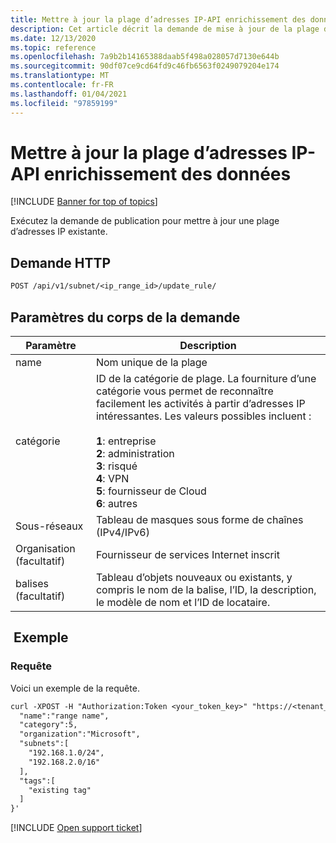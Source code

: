 ```yaml
---
title: Mettre à jour la plage d’adresses IP-API enrichissement des données
description: Cet article décrit la demande de mise à jour de la plage d’adresses IP dans l’API d’enrichissement des données de Cloud App Security.
ms.date: 12/13/2020
ms.topic: reference
ms.openlocfilehash: 7a9b2b14165388daab5f498a028057d7130e644b
ms.sourcegitcommit: 90df07ce9cd64fd9c46fb6563f0249079204e174
ms.translationtype: MT
ms.contentlocale: fr-FR
ms.lasthandoff: 01/04/2021
ms.locfileid: "97859199"
---
```

# <a name="update-ip-address-range---data-enrichment-api"></a>Mettre à jour la plage d’adresses IP-API enrichissement des données

[!INCLUDE [Banner for top of topics](includes/banner.md)]

Exécutez la demande de publication pour mettre à jour une plage d’adresses IP existante.

## <a name="http-request"></a>Demande HTTP

```rest
POST /api/v1/subnet/<ip_range_id>/update_rule/
```

## <a name="request-body-parameters"></a>Paramètres du corps de la demande

| Paramètre | Description |
| --- | --- |
| name | Nom unique de la plage |
| catégorie | ID de la catégorie de plage. La fourniture d’une catégorie vous permet de reconnaître facilement les activités à partir d’adresses IP intéressantes. Les valeurs possibles incluent :<br /><br />**1**: entreprise<br />**2**: administration<br />**3**: risqué<br />**4**: VPN<br />**5**: fournisseur de Cloud<br />**6**: autres |
| Sous-réseaux | Tableau de masques sous forme de chaînes (IPv4/IPv6) |
| Organisation (facultatif) | Fournisseur de services Internet inscrit |
| balises (facultatif) | Tableau d’objets nouveaux ou existants, y compris le nom de la balise, l’ID, la description, le modèle de nom et l’ID de locataire. |

## <a name="example"></a> Exemple

### <a name="request"></a>Requête

Voici un exemple de la requête.

```rest
curl -XPOST -H "Authorization:Token <your_token_key>" "https://<tenant_id>.<tenant_region>.contoso.com/api/v1/subnet/<ip_range_id>/update_rule/" -d '{
  "name":"range name",
  "category":5,
  "organization":"Microsoft",
  "subnets":[
    "192.168.1.0/24",
    "192.168.2.0/16"
  ],
  "tags":[
    "existing tag"
  ]
}'
```

[!INCLUDE [Open support ticket](includes/support.md)]

